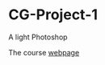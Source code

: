 # CG-Project-1
A light Photoshop

The course [webpage](https://web.cecs.pdx.edu/~fliu/courses/cs447/index.htm)
